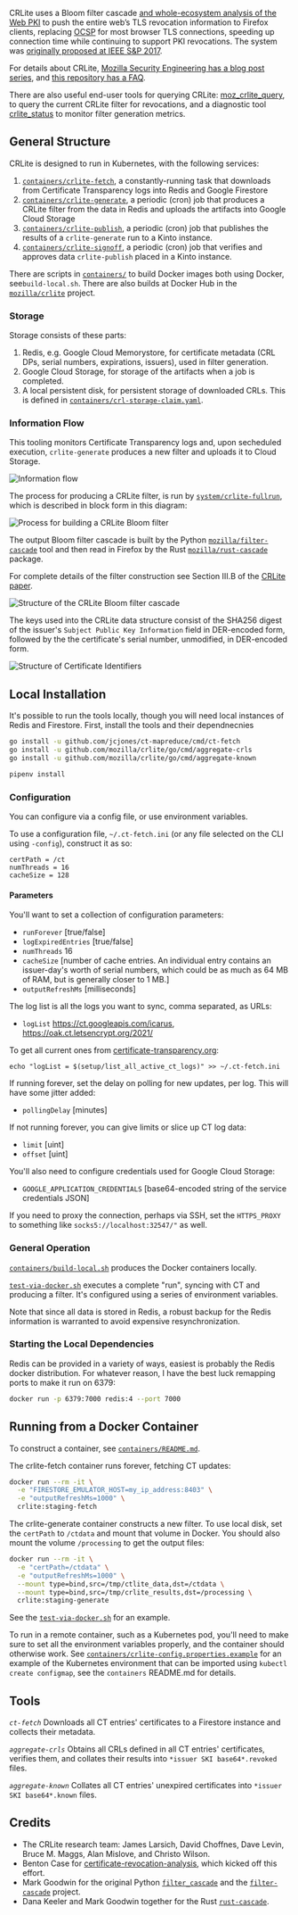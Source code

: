CRLite uses a Bloom filter cascade [and whole-ecosystem analysis of the Web PKI](https://www.certificate-transparency.org/) to push the entire web’s TLS revocation information to Firefox clients, replacing [OCSP](https://en.wikipedia.org/wiki/Online_Certificate_Status_Protocol) for most browser TLS connections, speeding up connection time while continuing to support PKI revocations. The system was [originally proposed at IEEE S&P 2017](http://www.ccs.neu.edu/home/cbw/static/pdf/larisch-oakland17.pdf).

For details about CRLite, [Mozilla Security Engineering has a blog post series](https://blog.mozilla.org/security/tag/crlite/), and [this repository has a FAQ](https://github.com/mozilla/crlite/wiki#faq).

There are also useful end-user tools for querying CRLite: [moz_crlite_query](https://github.com/mozilla/moz_crlite_query), to query the current CRLite filter for revocations, and a diagnostic tool [crlite_status](https://github.com/jcjones/crlite_status) to monitor filter generation metrics.


## General Structure

CRLite is designed to run in Kubernetes, with the following services:

1. [`containers/crlite-fetch`](https://github.com/mozilla/crlite/tree/main/containers/crlite-fetch), a constantly-running task that downloads from Certificate Transparency logs into Redis and Google Firestore
1. [`containers/crlite-generate`](https://github.com/mozilla/crlite/tree/main/containers/crlite-generate), a periodic (cron) job that produces a CRLite filter from the data in Redis and uploads the artifacts into Google Cloud Storage
1. [`containers/crlite-publish`](https://github.com/mozilla/crlite/tree/main/containers/crlite-publish), a periodic (cron) job that publishes the results of a `crlite-generate` run to a Kinto instance.
1. [`containers/crlite-signoff`](https://github.com/mozilla/crlite/tree/main/containers/crlite-signoff), a periodic (cron) job that verifies and approves data `crlite-publish` placed in a Kinto instance.

There are scripts in [`containers/`](https://github.com/mozilla/crlite/tree/main/containers) to build Docker images both using Docker, see`build-local.sh`. There are also builds at Docker Hub in the [`mozilla/crlite`](https://hub.docker.com/r/mozilla/crlite) project.


### Storage
Storage consists of these parts:

1. Redis, e.g. Google Cloud Memorystore, for certificate metadata (CRL DPs, serial numbers, expirations, issuers), used in filter generation.
1. Google Cloud Storage, for storage of the artifacts when a job is completed.
1. A local persistent disk, for persistent storage of downloaded CRLs. This is defined in [`containers/crl-storage-claim.yaml`](https://github.com/mozilla/crlite/blob/main/containers/crl-storage-claim.yaml).


### Information Flow

This tooling monitors Certificate Transparency logs and, upon secheduled execution, `crlite-generate` produces a new filter and uploads it to Cloud Storage.

![Information flow](docs/figure1-information_flow.png)

The process for producing a CRLite filter, is run by [`system/crlite-fullrun`](https://github.com/mozilla/crlite/blob/main/system/crlite-fullrun), which is described in block form in this diagram:

![Process for building a CRLite Bloom filter](docs/figure2-filter_process.png)

The output Bloom filter cascade is built by the Python [`mozilla/filter-cascade`](https://github.com/mozilla/filter-cascade) tool and then read in Firefox by the Rust [`mozilla/rust-cascade`](https://github.com/mozilla/rust-cascade) package.

For complete details of the filter construction see Section III.B of the [CRLite paper](http://www.ccs.neu.edu/home/cbw/static/pdf/larisch-oakland17.pdf).

![Structure of the CRLite Bloom filter cascade](docs/figure3-filter_structure.png)

The keys used into the CRLite data structure consist of the SHA256 digest of the issuer's `Subject Public Key Information` field in DER-encoded form, followed by the the certificate's serial number, unmodified, in DER-encoded form.

![Structure of Certificate Identifiers](docs/figure4-certificate_identifier.png)


## Local Installation

It's possible to run the tools locally, though you will need local instances of Redis and Firestore. First, install the tools and their dependnecnies

```sh
go install -u github.com/jcjones/ct-mapreduce/cmd/ct-fetch
go install -u github.com/mozilla/crlite/go/cmd/aggregate-crls
go install -u github.com/mozilla/crlite/go/cmd/aggregate-known

pipenv install
```


### Configuration

You can configure via a config file, or use environment variables.

To use a configuration file,  `~/.ct-fetch.ini` (or any file selected on the CLI using `-config`), construct it as so:

```
certPath = /ct
numThreads = 16
cacheSize = 128
```


#### Parameters

You'll want to set a collection of configuration parameters:

* `runForever` [true/false]
* `logExpiredEntries` [true/false]
* `numThreads` 16
* `cacheSize` [number of cache entries. An individual entry contains an issuer-day's worth of serial numbers, which could be as much as 64 MB of RAM, but is generally closer to 1 MB.]
* `outputRefreshMs` [milliseconds]

The log list is all the logs you want to sync, comma separated, as URLs:
* `logList` https://ct.googleapis.com/icarus, https://oak.ct.letsencrypt.org/2021/

To get all current ones from
[certificate-transparency.org](https://certificate-transparency.org/):
```
echo "logList = $(setup/list_all_active_ct_logs)" >> ~/.ct-fetch.ini
```

If running forever, set the delay on polling for new updates, per log. This will have some jitter added:
* `pollingDelay` [minutes]

If not running forever, you can give limits or slice up CT log data:
* `limit` [uint]
* `offset` [uint]

You'll also need to configure credentials used for Google Cloud Storage:
* `GOOGLE_APPLICATION_CREDENTIALS` [base64-encoded string of the service credentials JSON]

If you need to proxy the connection, perhaps via SSH, set the `HTTPS_PROXY` to something like `socks5://localhost:32547/"` as well.


### General Operation

[`containers/build-local.sh`](https://github.com/mozilla/crlite/tree/main/containers/build-local.sh) produces the Docker containers locally.

[`test-via-docker.sh`](https://github.com/mozilla/crlite/tree/main/test-via-docker.sh) executes a complete "run", syncing with CT and producing a filter. It's configured using a series of environment variables.

Note that since all data is stored in Redis, a robust backup for the Redis information is warranted to avoid expensive resynchronization.

### Starting the Local Dependencies

Redis can be provided in a variety of ways, easiest is probably the Redis docker distribution. For whatever reason, I have the
best luck remapping ports to make it run on 6379:
```sh
docker run -p 6379:7000 redis:4 --port 7000
```


## Running from a Docker Container

To construct a container, see [`containers/README.md`](https://github.com/mozilla/crlite/tree/main/containers/README.md).

The crlite-fetch container runs forever, fetching CT updates:

```sh
docker run --rm -it \
  -e "FIRESTORE_EMULATOR_HOST=my_ip_address:8403" \
  -e "outputRefreshMs=1000" \
  crlite:staging-fetch
```

The crlite-generate container constructs a new filter. To use local disk, set the `certPath` to `/ctdata` and mount that volume in Docker. You should also mount the volume `/processing` to get the output files:

```sh
docker run --rm -it \
  -e "certPath=/ctdata" \
  -e "outputRefreshMs=1000" \
  --mount type=bind,src=/tmp/ctlite_data,dst=/ctdata \
  --mount type=bind,src=/tmp/crlite_results,dst=/processing \
  crlite:staging-generate
```

See the [`test-via-docker.sh`](https://github.com/mozilla/crlite/blob/main/test-via-docker.sh) for an example.

To run in a remote container, such as a Kubernetes pod, you'll need to make sure to set all the environment variables properly, and the container should otherwise work. See [`containers/crlite-config.properties.example`](https://github.com/mozilla/crlite/blob/main/containers/crlite-config.properties.example) for an example of the Kubernetes environment that can be imported using `kubectl create configmap`, see the `containers` README.md for details.


## Tools

*`ct-fetch`*
Downloads all CT entries' certificates to a Firestore instance and collects their metadata.

*`aggregate-crls`*
Obtains all CRLs defined in all CT entries' certificates, verifies them, and collates their results
into `*issuer SKI base64*.revoked` files.

*`aggregate-known`*
Collates all CT entries' unexpired certificates into `*issuer SKI base64*.known` files.



## Credits

* The CRLite research team: James Larsich, David Choffnes, Dave Levin, Bruce M. Maggs, Alan Mislove, and Christo Wilson.
* Benton Case for [certificate-revocation-analysis](https://github.com/casebenton/certificate-revocation-analysis), which kicked off this effort.
* Mark Goodwin for the original Python [`filter_cascade`](https://gist.githubusercontent.com/mozmark/c48275e9c07ccca3f8b530b88de6ecde/raw/19152f7f10925379420aa7721319a483273d867d/sample.py) and the [`filter-cascade`](https://github.com/mozilla/filter-cascade) project.
* Dana Keeler and Mark Goodwin together for the Rust [`rust-cascade`](https://github.com/mozilla/rust-cascade).
